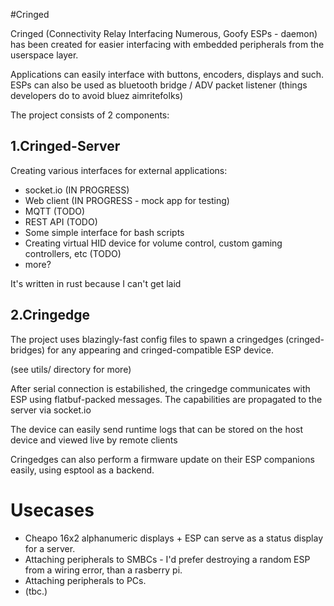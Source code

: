 #Cringed

Cringed (Connectivity Relay Interfacing Numerous, Goofy ESPs - daemon) has been created for easier interfacing with embedded peripherals from the userspace layer.

Applications can easily interface with buttons, encoders, displays and such. ESPs can also be used as bluetooth bridge / ADV packet listener (things developers do to avoid bluez aimritefolks)

The project consists of 2 components:

## 1.Cringed-Server

Creating various interfaces for external applications:
* socket.io (IN PROGRESS)
* Web client (IN PROGRESS - mock app for testing)
* MQTT (TODO)
* REST API (TODO)
* Some simple interface for bash scripts
* Creating virtual HID device for volume control, custom gaming controllers, etc (TODO)
* more?


It's written in rust because I can't get laid

## 2.Cringedge

The project uses blazingly-fast config files to spawn a cringedges (cringed-bridges) for any appearing and cringed-compatible ESP device.

(see utils/ directory for more)

After serial connection is estabilished, the cringedge communicates with ESP using flatbuf-packed messages. The capabilities are propagated to the server
via socket.io

The device can easily send runtime logs that can be stored on the host device and viewed live by remote clients

Cringedges can also perform a firmware update on their ESP companions easily, using esptool as a backend.

# Usecases

* Cheapo 16x2 alphanumeric displays + ESP can serve as a status display for a server.
* Attaching peripherals to SMBCs - I'd prefer destroying a random ESP from a wiring error, than a rasberry pi. 
* Attaching peripherals to PCs.
* (tbc.) 